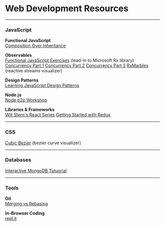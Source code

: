 # Web Development Resources

---

### JavaScript
**Functional JavaScript**  
[Composition Over Inheritance](https://youtu.be/wfMtDGfHWpA)

**Observables**  
[Functional JavaScript Exercises](http://reactivex.io/learnrx/) (lead-in to Microsoft Rx library)
[Concurrency Part 1](http://blog.getify.com/concurrently-javascript-1/)
[Concurrency Part 2](http://blog.getify.com/concurrently-javascript-2/)
[Concurrency Part 3](http://blog.getify.com/concurrently-javascript-3/)
[RxMarbles](http://rxmarbles.com/) (reactive streams visualizer)

**Design Patterns**  
[Learning JavaScript Design Patterns](http://addyosmani.com/resources/essentialjsdesignpatterns/book/ "Learning JavaScript Design Patterns")

**Node.js**  
[Node p2p Workshop](http://mafintosh.github.io/p2p-workshop/build/01.html)

**Libraries & Frameworks**  
[Will Stern's React Series](https://www.youtube.com/playlist?list=PLoYCgNOIyGABj2GQSlDRjgvXtqfDxKm5b)
[Getting Started with Redux](https://egghead.io/series/getting-started-with-redux?utm_source=drip&utm_medium=email&utm_campaign=you-ready-to-redux&__s=kexcide3evojdsaqd7a5 "By Dan Abramov")

---

### CSS
[Cubic Bezier](http://cubic-bezier.com/) (bezier curve visualizer)

---

### Databases
[Interactive MongoDB Tutuorial](http://mongly.openmymind.net/tutorial/index)

---

### Tools
**Git**  
[Merging vs Rebasing](https://www.atlassian.com/git/tutorials/merging-vs-rebasing/)

**In-Browser Coding**  
[repl.it](https://repl.it/)
